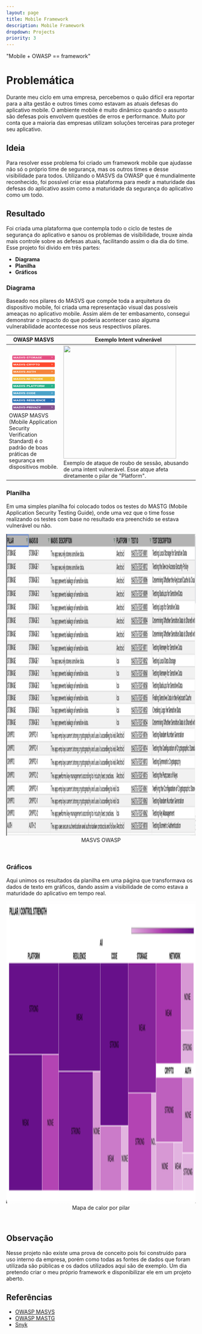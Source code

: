 ```yaml
---
layout: page
title: Mobile Framework
description: Mobile Framework
dropdown: Projects
priority: 3
---
```



"Mobile + OWASP == framework"
<!--more-->

# Problemática
Durante meu ciclo em uma empresa, percebemos o quão difícil era reportar para a alta gestão e outros times como estavam as atuais defesas do aplicativo mobile. O ambiente mobile é muito dinâmico quando o assunto são defesas pois envolvem questões de erros e performance. Muito por conta que a maioria das empresas utilizam soluções terceiras para proteger seu aplicativo.

## Ideia
Para resolver esse problema foi criado um framework mobile que ajudasse não só o próprio time de segurança, mas os outros times e desse visibilidade para todos. Utilizando o MASVS da OWASP que é mundialmente reconhecido, foi possível criar essa plataforma para medir a maturidade das defesas do aplicativo assim como a maturidade da segurança do aplicativo como um todo.

## Resultado
Foi criada uma plataforma que contempla todo o ciclo de testes de segurança do aplicativo e sanou os problemas de visibilidade, trouxe ainda mais controle sobre as defesas atuais, facilitando assim o dia dia do time. Esse projeto foi divido em três partes: 

- **Diagrama**
- **Planilha**
- **Gráficos**

### Diagrama
Baseado nos pilares do MASVS que compõe toda a arquitetura do dispositivo mobile, foi criada uma representação visual das possíveis ameaças no aplicativo mobile. Assim além de ter embasamento, consegui demonstrar o impacto do que poderia acontecer caso alguma vulnerabilidade acontecesse nos seus respectivos pilares.

| OWASP MASVS |Exemplo Intent vulnerável| 
|-------------|-------------------------|
| <img src="/assets/img/masvs.png" height="150" width="180"/> OWASP MASVS (Mobile Application Security Verification Standard) é o padrão de boas práticas de segurança em dispositivos mobile. |<img src="https://res.cloudinary.com/snyk/image/upload/v1620937885/wordpress-sync/blog-android-intents-poisoned-intent.png" height="300" width="300" /> Exemplo de ataque de roubo de sessão, abusando de uma intent vulnerável. Esse atque afeta diretamente o pilar de "Platform". |


### Planilha
Em uma simples planilha foi colocado todos os testes do MASTG (Mobile Application Security Testing Guide), onde uma vez que o time fosse realizando os testes com base no resultado era preenchido se estava vulnerável ou não.

<p align="center">
<img src="/assets/img/masvs-planilha.png" width="800" height="800"/>MASVS OWASP
</p>
<br>

### Gráficos
Aqui unimos os resultados da planilha em uma página que transformava os dados de texto em gráficos, dando assim a visibilidade de como estava a maturidade do aplicativo em tempo real.

<p align="center">
<img src="/assets/img/masvs-dashboard.png" width="800" height="800"/>Mapa de calor por pilar
</p>
<br>

## Observação
Nesse projeto não existe uma prova de conceito pois foi construído para uso interno da empresa, porém como todas as fontes de dados que foram utilizada são públicas e os  dados utilizados aqui são de exemplo. Um dia pretendo criar o meu próprio framework e disponibilizar ele em um projeto aberto.

## Referências

- [OWASP MASVS](https://mas.owasp.org/MASVS/)
- [OWASP MASTG](https://mas.owasp.org/MASTG/)
- [Snyk](https://snyk.io/blog/exploring-android-intent-based-security-vulnerabilities-google-play/)
